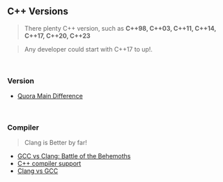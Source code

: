 
## C++ Versions
> There plenty C++ version, such as **C++98, C++03, C++11, C++14, C++17, C++20, C++23**

> Any developer could start with C++17 to up!.

</br>

### Version
- [Quora Main Difference](https://qr.ae/pvLmt3)


</br>


### Compiler
> Clang is Better by far!
* [GCC vs Clang: Battle of the Behemoths](https://www.incredibuild.com/blog/gcc-vs-clang-battle-of-the-behemoths)
* [C++ compiler support](https://en.cppreference.com/w/cpp/compiler_support)
* [Clang vs GCC](https://opensource.apple.com/source/clang/clang-23/clang/tools/clang/www/comparison.html)




</br>